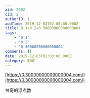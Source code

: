 ```yaml
---
aid: 2092
cid: 2
authorID: 1
addTime: 2019-12-03T02:00:00.000Z
title: 0.1+0.2=0.30000000000000004
tags:
    - '0.1'
    - '0.2'
    - '0.30000000000000004'
comments: []
date: 2019-12-03T02:00:00.000Z
category: 时政
---
```


[https://0.30000000000000004.com/](https://0.30000000000000004.com/)

神奇的浮点数
